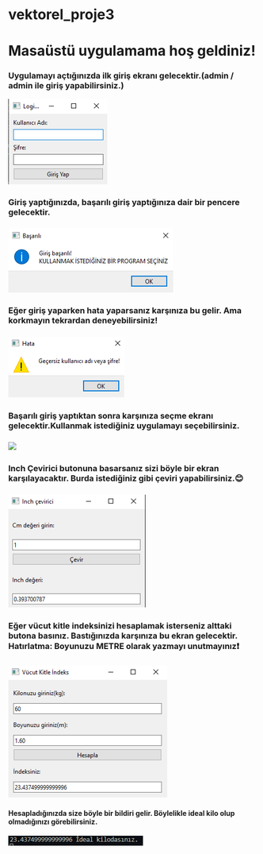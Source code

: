 # vektorel_proje3
<h1>Masaüstü uygulamama hoş geldiniz!</h1>
<h3>Uygulamayı açtığınızda ilk giriş ekranı gelecektir.(admin / admin ile giriş yapabilirsiniz.)</h3>
<img src = "loginekranı.PNG">
<p><p>


<h3>Giriş yaptığınızda, başarılı giriş yaptığınıza dair bir pencere gelecektir.<h3>
<img src = "proje3_resimler/başarılı.PNG">
<p><p>

<h3>Eğer giriş yaparken hata yaparsanız karşınıza bu gelir. Ama korkmayın tekrardan deneyebilirsiniz!<h3>
<img src = "proje3_resimler/hata.PNG">
<p></p>


<h3>Başarılı giriş yaptıktan sonra karşınıza seçme ekranı gelecektir.Kullanmak istediğiniz uygulamayı seçebilirsiniz.<h3>
<img src = "proje3_resimler/uygulamaseçme.PNG">
<p><p>


<h3>Inch Çevirici butonuna basarsanız sizi böyle bir ekran karşılayacaktır. Burda istediğiniz gibi çeviri yapabilirsiniz.😊 <h3>
<img src = "proje3_resimler/inchcevirme.PNG">
<p><p>


<h3>Eğer vücut kitle indeksinizi hesaplamak isterseniz alttaki butona basınız. Bastığınızda karşınıza bu ekran gelecektir. Hatırlatma: Boyunuzu METRE olarak yazmayı unutmayınız❗<h3>
<img src = "proje3_resimler/indeks.PNG">

<h4>Hesapladığınızda size böyle bir bildiri gelir. Böylelikle ideal kilo olup olmadığınızı görebilirsiniz.<h4>
<img src = "proje3_resimler/bildiri.PNG">
<p><p>
